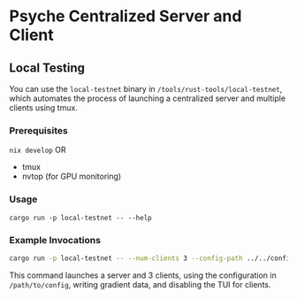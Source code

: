 # Psyche Centralized Server and Client

## Local Testing

You can use the `local-testnet` binary in `/tools/rust-tools/local-testnet`, which automates the process of launching a centralized server and multiple clients using tmux.

### Prerequisites

`nix develop` OR

- tmux
- nvtop (for GPU monitoring)

### Usage

```
cargo run -p local-testnet -- --help
```

### Example Invocations

```bash
cargo run -p local-testnet -- --num-clients 3 --config-path ../../config/llama2-20m-dolma-noverify-no-checkpointer --write-distro-data ./distro-data/llama2-20m-noverify --tui false
```

This command launches a server and 3 clients, using the configuration in `/path/to/config`, writing gradient data, and disabling the TUI for clients.
